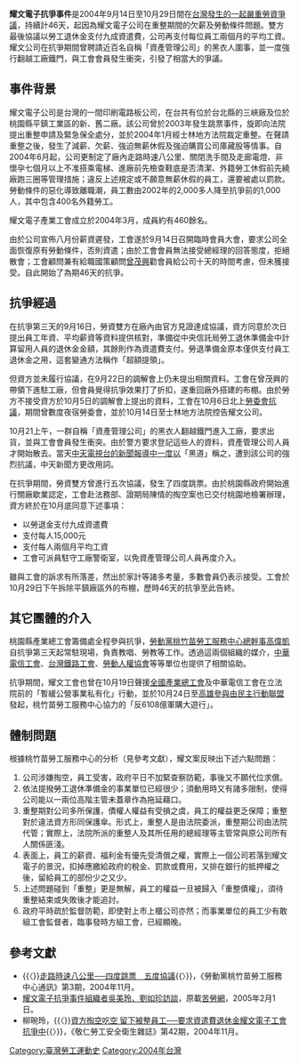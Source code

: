 **耀文電子抗爭事件**是2004年9月14日至10月29日間在[台灣發生的一起嚴重勞資爭議](https://zh.wikipedia.org/wiki/台灣 "wikilink")，持續計46天，起因為耀文電子公司在重整期間的欠薪及勞動條件問題。雙方最後協議以勞工退休金支付九成資遣費，公司再支付每位員工兩個月的平均工資。耀文公司在抗爭期間曾聘請近百名自稱「資產管理公司」的黑衣人圍事，並一度強行翻越工廠鐵門，與工會會員發生衝突，引發了相當大的爭議。

## 事件背景

耀文電子公司是台灣的一間印刷電路板公司，在台共有位於台北縣的三峽廠及位於桃園縣平鎮工業區的新、舊二廠。該公司曾於2003年發生跳票事件，旋即向法院提出重整申請及緊急保全處分，並於2004年1月經士林地方法院裁定重整。在聲請重整之後，發生了減薪、欠薪、強迫無薪休假及強迫購買公司庫藏股等情事。自2004年6月起，公司更制定了廠內走路時速八公里、關閉洗手間及走廊電燈、非懷孕七個月以上不准搭乘電梯、進廠前先檢查鞋底是否清潔、外籍勞工休假前先繞廠跑三圈等管理措施；違反上述規定或不願意無薪休假的員工，還要被處以罰款。勞動條件的惡化導致離職潮，員工數由2002年的2,000多人降至抗爭前的1,000人，其中包含400名外籍勞工。

耀文電子產業工會成立於2004年3月，成員約有460餘名。

由於公司宣佈八月份薪資遲發，工會遂於9月14日召開臨時會員大會，要求公司全面恢復原有勞動條件，否則資遣；由於工會會員無法接受總經理的回答態度，拒絕散會；工會顧問兼有給職國策顧問[曾茂興](../Page/曾茂興.md "wikilink")勸會員給公司十天的時間考慮，但未獲接受。自此開始了為期46天的抗爭。

## 抗爭經過

在抗爭第三天的9月16日，勞資雙方在廠內由官方見證達成協議，資方同意於次日提出員工年資、平均薪資等資料提供核對，準備從中央信託局勞工退休準備金中計算留用人員的退休金金額，其餘則作為資遣費支付。勞退準備金原本僅供支付員工退休金之用，這套變通方法稱作「超額提領」。

但資方並未履行協議，在9月22日的調解會上仍未提出相關資料。工會在曾茂興的帶領下進駐工廠，但會員覺得抗爭效果打了折扣，遂重回廠外搭建的布棚。由於勞方不接受資方於10月5日的調解會上提出的資料，工會在10月6日北上[勞委會抗議](https://zh.wikipedia.org/wiki/勞委會 "wikilink")，期間曾數度夜宿勞委會，並於10月14日至士林地方法院控告耀文公司。

10月21上午，一群自稱「資產管理公司」的黑衣人翻越鐵門進入工廠，要求出貨，並與工會會員發生衝突。由於警方要求登記這些人的資料，資產管理公司人員才開始散去。當天[中天電視台的新聞報導中一度以](https://zh.wikipedia.org/wiki/中天電視台 "wikilink")「黑道」稱之，遭到該公司的強烈抗議，中天新聞方更改用詞。

在抗爭期間，勞資雙方曾進行五次協議，發生了四度跳票。由於桃園縣政府開始進行關廠歇業認定，工會赴法務部、證期局陳情的掏空案也已交付桃園地檢署辦理，資方終於在10月底同意下述事項：

  - 以勞退金支付九成資遣費
  - 支付每人15,000元
  - 支付每人兩個月平均工資
  - 工會可派員駐守工廠警衛室，以免資產管理公司人員再度介入。

雖與工會的訴求有所落差，然出於家計等諸多考量，多數會員仍表示接受。工會於10月29日下午拆除平鎮廠區外的布棚，歷時46天的抗爭至此告終。

## 其它團體的介入

桃園縣產業總工會籌備處全程參與抗爭，[勞動黨桃竹苗勞工服務中心總幹事](https://zh.wikipedia.org/wiki/勞動黨_\(台灣\) "wikilink")[高偉凱](../Page/高偉凱.md "wikilink")自抗爭第三天起常駐現場，負責教唱、勞教等工作。透過這兩個組織的媒介，[中華電信工會](../Page/中華電信工會.md "wikilink")、[台灣鐵路工會](../Page/台灣鐵路工會.md "wikilink")、[勞動人權協會](../Page/勞動人權協會.md "wikilink")等等單位也提供了相關協助。

抗爭期間，耀文工會也曾在10月19日聲援[全國產業總工會](../Page/全國產業總工會.md "wikilink")及中華電信工會在立法院前的「暫緩公營事業私有化」行動，並於10月24日至[高雄參與由](https://zh.wikipedia.org/wiki/高雄 "wikilink")[民主行動聯盟](../Page/民主行動聯盟.md "wikilink")發起，桃竹苗勞工服務中心協力的「反6108億軍購大遊行」。

## 體制問題

根據桃竹苗勞工服務中心的分析（見參考文獻），耀文案反映出下述六點問題：

1.  公司涉嫌掏空，員工受害，政府平日不加緊查察防範，事後又不願代位求償。
2.  依法提撥勞工退休準備金的事業單位已經很少；須動用時又有諸多限制，使得公司能以一兩位高階主管未蓋章作為拖延藉口。
3.  重整期對公司多所保護，債權人權益有受損之虞，員工的權益更乏保障；重整對於違法資方形同保護傘。形式上，重整人是由法院委派，重整期公司由法院代管；實際上，法院所派的重整人及其所任用的總經理等主管常與原公司所有人關係匪淺。
4.  表面上，員工的薪資、福利金有優先受清償之權，實際上一個公司若落到耀文電子的景況，扣掉應繳給政府的稅金、罰款或費用，又排在銀行的抵押權之後，留給員工的部份少之又少。
5.  上述問題碰到「重整」更是無解，員工的權益一旦被歸入「重整債權」，須待重整結束或失敗後才能追討。
6.  政府平時疏於監督防範，即使對上市上櫃公司亦然；而事業單位的員工少有敢組工會監督者，臨事發時方組工會，已經顯晚。

## 參考文獻

  - {{〈}}[走路時速八公里──四度跳票　五度協議](http://www.xiachao.org.tw/i_f_page.asp?repno=647){{〉}}，《勞動黨桃竹苗勞工服務中心通訊》第3期，2004年11月。
  - [耀文電子抗爭事件組織者吳美玲、劉如珍訪談](https://web.archive.org/web/20081226155055/http://tzm.laodongdang.org/_tzm/unions/0502011.htm)，原載[苦勞網](../Page/苦勞網.md "wikilink")，2005年2月1日。
  - 柳琬玲，{{〈}}[資方掏空吃空 留下被整員工──要求資遣費退休金耀文電子工會抗爭中](https://web.archive.org/web/20070825050629/http://www.catholic.org.tw/cicm/cicm_works/Chingjen/J42-4.htm){{〉}}，《敬仁勞工安全衛生雜誌》第42期，2004年11月。

[Category:臺灣勞工運動史](https://zh.wikipedia.org/wiki/Category:臺灣勞工運動史 "wikilink") [Category:2004年台灣](https://zh.wikipedia.org/wiki/Category:2004年台灣 "wikilink")